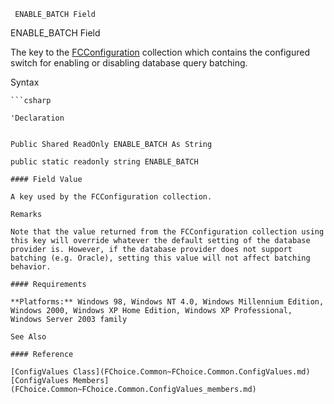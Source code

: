 ﻿     ENABLE_BATCH Field                                                   

ENABLE_BATCH Field

The key to the [FCConfiguration](FChoice.Common~FChoice.Common.FCConfiguration.md) collection which contains the configured switch for enabling or disabling database query batching.

Syntax

```vbnet
```csharp

'Declaration
 

Public Shared ReadOnly ENABLE_BATCH As String

public static readonly string ENABLE_BATCH

#### Field Value

A key used by the FCConfiguration collection.

Remarks

Note that the value returned from the FCConfiguration collection using this key will override whatever the default setting of the database provider is. However, if the database provider does not support batching (e.g. Oracle), setting this value will not affect batching behavior.

#### Requirements

**Platforms:** Windows 98, Windows NT 4.0, Windows Millennium Edition, Windows 2000, Windows XP Home Edition, Windows XP Professional, Windows Server 2003 family

See Also

#### Reference

[ConfigValues Class](FChoice.Common~FChoice.Common.ConfigValues.md)  
[ConfigValues Members](FChoice.Common~FChoice.Common.ConfigValues_members.md)